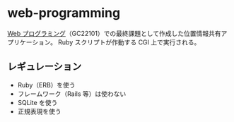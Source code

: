 # web-programming

[Web プログラミング](https://kdb.tsukuba.ac.jp/syllabi/2022/GC22101/jpn)（GC22101）での最終課題として作成した位置情報共有アプリケーション。
Ruby スクリプトが作動する CGI 上で実行される。

## レギュレーション
- Ruby（ERB）を使う
- フレームワーク（Rails 等）は使わない
- SQLite を使う
- 正規表現を使う
